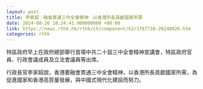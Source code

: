 ```yaml
---
layout: post
title: 李家超︰融會貫通三中全會精神　以香港所長貢獻國家所需
date: 2024-08-26 18:24:41.000000000 +08:00
link: https://news.rthk.hk/rthk/ch/component/k2/1767710-20240826.htm
categories: rthk
---
```


特區政府早上在政府總部舉行首場中共二十屆三中全會精神宣講會，特區政府官員、行政會議成員及立法會議員等出席。

行政長官李家超說，香港要融會貫通三中全會精神，以香港所長貢獻國家所需，為促進國家和香港高質量發展，與中國式現代化建設而努力。
